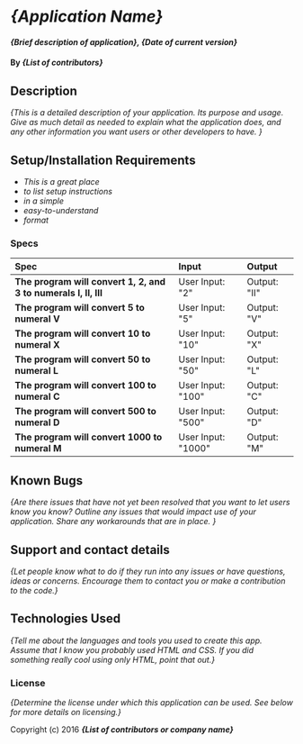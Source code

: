 # _{Application Name}_

#### _{Brief description of application}, {Date of current version}_

#### By _**{List of contributors}**_

## Description

_{This is a detailed description of your application. Its purpose and usage.  Give as much detail as needed to explain what the application does, and any other information you want users or other developers to have. }_

## Setup/Installation Requirements

* _This is a great place_
* _to list setup instructions_
* _in a simple_
* _easy-to-understand_
* _format_

### Specs
| Spec | Input | Output |
| :-------------     | :------------- | :------------- |
|**The program will convert 1, 2, and 3 to numerals I, II, III**| User Input: "2" | Output: "II" |
|**The program will convert 5 to numeral V**| User Input: "5" | Output: "V" |
|**The program will convert 10 to numeral X**| User Input: "10" | Output: "X" |
|**The program will convert 50 to numeral L**| User Input: "50" | Output: "L" |
|**The program will convert 100 to numeral C**| User Input: "100" | Output: "C" |
|**The program will convert 500 to numeral D**| User Input: "500" | Output: "D" |
|**The program will convert 1000 to numeral M**| User Input: "1000" | Output: "M" |


## Known Bugs

_{Are there issues that have not yet been resolved that you want to let users know you know?  Outline any issues that would impact use of your application.  Share any workarounds that are in place. }_

## Support and contact details

_{Let people know what to do if they run into any issues or have questions, ideas or concerns.  Encourage them to contact you or make a contribution to the code.}_

## Technologies Used

_{Tell me about the languages and tools you used to create this app. Assume that I know you probably used HTML and CSS. If you did something really cool using only HTML, point that out.}_

### License

*{Determine the license under which this application can be used.  See below for more details on licensing.}*

Copyright (c) 2016 **_{List of contributors or company name}_**
